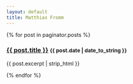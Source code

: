 ```yaml
---
layout: default
title: Matthias Fromm
---
```

<div class="index">
{% for post in paginator.posts %}
  <h3><a href="{{ post.url }}">{{ post.title }}</a> <small>{{ post.date | date_to_string }}</small></h3>
  <p>{{ post.excerpt | strip_html }}</p>
{% endfor %}
</div>